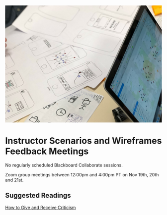![Screen Sketches](images/amelie-mourichon-YHNOwnrDzjY-unsplash.jpg ':class=banner-image')

# Instructor Scenarios and Wireframes Feedback Meetings
No regularly scheduled Blackboard Collaborate sessions.

Zoom group meetings between 12:00pm and 4:00pm PT on Nov 19th, 20th and 21st.

## Suggested Readings  
[How to Give and Receive Criticism](http://scottberkun.com/essays/35-how-to-give-and-receive-criticism/)  
